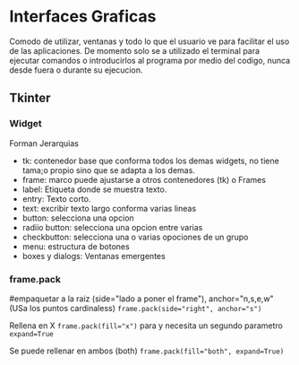 # Interfaces Graficas
Comodo de utilizar, ventanas y todo lo que el usuario ve para facilitar el uso de las aplicaciones. 
De momento solo se a utilizado el terminal para ejecutar comandos o introducirlos al programa por medio del codigo, nunca desde fuera o durante su ejecucion.

## Tkinter

### Widget
Forman Jerarquias

* tk: contenedor base que conforma todos los demas widgets, no tiene tama;o propio sino que se adapta a los demas. 
* frame: marco puede ajustarse a otros contenedores (tk) o Frames
* label: Etiqueta donde se muestra texto. 
* entry: Texto corto.
* text: excribir texto largo conforma varias lineas
* button: selecciona una opcion
* radiio button: selecciona una opcion entre varias
* checkbutton: selecciona una o varias opociones de un grupo
* menu: estructura de botones
* boxes y dialogs: Ventanas emergentes


### frame.pack
#empaquetar a la raiz (side="lado a poner el frame"), anchor="n,s,e,w" (USa los puntos cardinaless)
```frame.pack(side="right", anchor="s") ```

Rellena en X
 ```frame.pack(fill="x")```
para y necesita un segundo parametro ```expand=True```


Se puede rellenar en ambos (both)
 ```frame.pack(fill="both", expand=True)```
